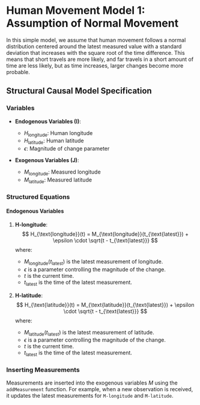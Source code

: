 # Human Movement Model 1: Assumption of Normal Movement

In this simple model, we assume that human movement follows a normal distribution centered around the latest measured value with a standard deviation that increases with the square root of the time difference. This means that short travels are more likely, and far travels in a short amount of time are less likely, but as time increases, larger changes become more probable.

## Structural Causal Model Specification

### Variables

- **Endogenous Variables (I)**:
  - $H_{\text{longitude}}$: Human longitude
  - $H_{\text{latitude}}$: Human latitude
  - $\epsilon$: Magnitude of change parameter

- **Exogenous Variables (J)**:
  - $M_{\text{longitude}}$: Measured longitude
  - $M_{\text{latitude}}$: Measured latitude

### Structured Equations

#### Endogenous Variables

1. **H-longitude**:
   $$
   H_{\text{longitude}}(t) = M_{\text{longitude}}(t_{\text{latest}}) + \epsilon \cdot \sqrt{t - t_{\text{latest}}}
   $$
   where:
   - $M_{\text{longitude}}(t_{\text{latest}})$ is the latest measurement of longitude.
   - $\epsilon$ is a parameter controlling the magnitude of the change.
   - $t$ is the current time.
   - $t_{\text{latest}}$ is the time of the latest measurement.

2. **H-latitude**:
   $$
   H_{\text{latitude}}(t) = M_{\text{latitude}}(t_{\text{latest}}) + \epsilon \cdot \sqrt{t - t_{\text{latest}}}
   $$
   where:
   - $M_{\text{latitude}}(t_{\text{latest}})$ is the latest measurement of latitude.
   - $\epsilon$ is a parameter controlling the magnitude of the change.
   - $t$ is the current time.
   - $t_{\text{latest}}$ is the time of the latest measurement.

### Inserting Measurements

Measurements are inserted into the exogenous variables $M$ using the `addMeasurement` function. For example, when a new observation is received, it updates the latest measurements for `M-longitude` and `M-latitude`.
